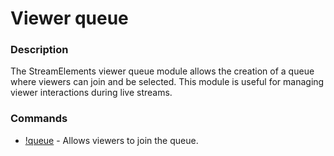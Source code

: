 # Viewer queue

### Description

The StreamElements viewer queue module allows the creation of a queue where viewers can join and be selected. This module is useful for managing viewer interactions during live streams.

### Commands

- [!queue](/chatbot/commands/default/queue) - Allows viewers to join the queue.
